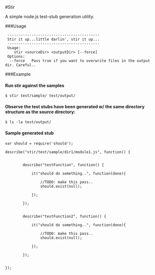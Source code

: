 #Stir

A simple node.js test-stub generation utility.

###Usage

```
 ------------------------------------------
 Stir it up...little darlin', stir it up...
 ------------------------------------------
 Usage:
    stir <sourceDir> <outputDir> [--force]
 Options:
  --force   Pass true if you want to overwrite files in the output dir. Careful..
```

###Example

#### Run stir against the samples
```
$ stir test/sample/ test/output/
```

#### Observe the test stubs have been generated w/ the same directory structure as the source directory:
```
$ ls -la test/output/
```
#### Sample generated stub
```
var should = require('should');

describe("stir/test/sample/dir1/module1.js", function() {


        describe("testFunction", function() {

            it("should do something..", function(done){

                //TODO: make this pass..
                should.exist(null);

            });

        });


        describe("testFunction2", function() {

            it("should do something..", function(done){

                //TODO: make this pass..
                should.exist(null);

            });

        });


});
```


